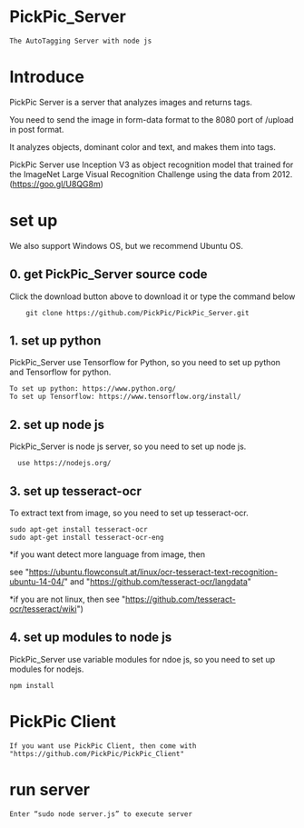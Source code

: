 # PickPic_Server
    The AutoTagging Server with node js

# Introduce

PickPic Server is a server that analyzes images and returns tags.

You need to send the image in form-data format to the 8080 port of /upload in post format.

It analyzes objects, dominant color and text, and makes them into tags.

PickPic Server use Inception V3 as object recognition model that trained for the ImageNet Large Visual Recognition Challenge using the data from 2012. (https://goo.gl/U8QG8m)

# set up

We also support Windows OS, but we recommend Ubuntu OS.

## 0. get PickPic_Server source code

Click the download button above to download it or type the command below
        
        git clone https://github.com/PickPic/PickPic_Server.git

## 1. set up python
PickPic_Server use Tensorflow for Python, so you need to set up python and Tensorflow for python.

    To set up python: https://www.python.org/
    To set up Tensorflow: https://www.tensorflow.org/install/

## 2. set up node js
  PickPic_Server is node js server, so you need to set up node js.
  
      use https://nodejs.org/

## 3. set up tesseract-ocr
To extract text from image, so you need to set up tesseract-ocr.
    
    sudo apt-get install tesseract-ocr
    sudo apt-get install tesseract-ocr-eng

*if you want detect more language from image, then

see "https://ubuntu.flowconsult.at/linux/ocr-tesseract-text-recognition-ubuntu-14-04/" and "https://github.com/tesseract-ocr/langdata"

*if you are not linux, then see "https://github.com/tesseract-ocr/tesseract/wiki")

## 4. set up modules to node js
PickPic_Server use variable modules for ndoe js, so you need to set up modules for nodejs.
    
    npm install

# PickPic Client
    If you want use PickPic Client, then come with "https://github.com/PickPic/PickPic_Client"

#	run server

    Enter “sudo node server.js” to execute server
